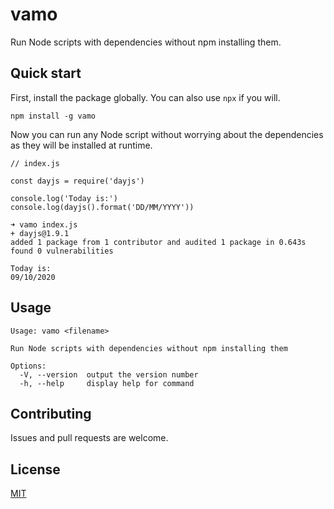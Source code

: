 # vamo

Run Node scripts with dependencies without npm installing them.

## Quick start

First, install the package globally. You can also use `npx` if you will.

```
npm install -g vamo
```

Now you can run any Node script without worrying about the dependencies as they will be installed at runtime.

```
// index.js

const dayjs = require('dayjs')

console.log('Today is:')
console.log(dayjs().format('DD/MM/YYYY'))
```

```
➜ vamo index.js
+ dayjs@1.9.1
added 1 package from 1 contributor and audited 1 package in 0.643s
found 0 vulnerabilities

Today is:
09/10/2020
```

## Usage

```
Usage: vamo <filename>

Run Node scripts with dependencies without npm installing them

Options:
  -V, --version  output the version number
  -h, --help     display help for command
```

## Contributing

Issues and pull requests are welcome.

## License

[MIT](https://github.com/rfoell/install-latest/blob/master/LICENSE)
